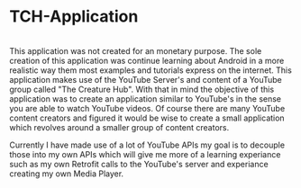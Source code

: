 # TCH-Application
<br />
This application was not created for an monetary purpose. The sole creation of this application was continue learning about Android in a more realistic way them most examples and tutorials express on the internet. This application makes use of the YouTube Server's and content of a YouTube group called "The Creature Hub". With that in mind the objective of this application was to create an application similar to YouTube's in the sense you are able to watch YouTube videos. Of course there are many YouTube content creators and figured it would be wise to create a small application which revolves around a smaller group of content creators. 

Currently I have made use of a lot of YouTube APIs my goal is to decouple those into my own APIs which will give me more of a learning experiance such as my own Retrofit calls to the YouTube's server and experiance creating my own Media Player.
